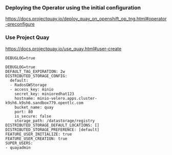 ### Deploying the Operator using the initial configuration
https://docs.projectquay.io/deploy_quay_on_openshift_op_tng.html#operator-preconfigure

### Use Project Quay
https://docs.projectquay.io/use_quay.html#user-create

```
DEBUGLOG=true
```

```
DEBUGLOG=true
DEFAULT_TAG_EXPIRATION: 2w
DISTRIBUTED_STORAGE_CONFIG:
  default:
  - RadosGWStorage
  - access_key: minio
    secret_key: minioredhat123
    hostname: minio-velero.apps.cluster-k9sh6.k9sh6.sandbox779.opentlc.com
    bucket_name: quay
    port: 80
    is_secure: false
    storage_path: /datastorage/registry
DISTRIBUTED_STORAGE_DEFAULT_LOCATIONS: []
DISTRIBUTED_STORAGE_PREFERENCE: [default]
FEATURE_USER_INITIALIZE: true
FEATURE_USER_CREATION: true
SUPER_USERS:
- quayadmin
```